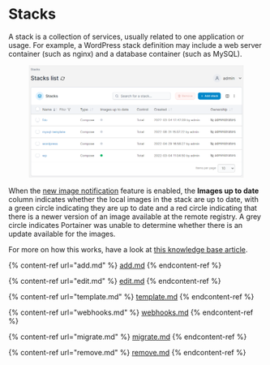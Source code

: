# Stacks

A stack is a collection of services, usually related to one application or usage. For example, a WordPress stack definition may include a web server container (such as nginx) and a database container (such as MySQL).

<figure><img src="../../../.gitbook/assets/2.15-docker-stacks-list.png" alt=""><figcaption></figcaption></figure>

When the [new image notification](../host/setup.md#other) feature is enabled, the **Images up to date** column indicates whether the local images in the stack are up to date, with a green circle indicating they are up to date and a red circle indicating that there is a newer version of an image available at the remote registry. A grey circle indicates Portainer was unable to determine whether there is an update available for the images.

For more on how this works, have a look at [this knowledge base article](https://portal.portainer.io/knowledge/how-does-the-image-update-notification-icon-work).

{% content-ref url="add.md" %}
[add.md](add.md)
{% endcontent-ref %}

{% content-ref url="edit.md" %}
[edit.md](edit.md)
{% endcontent-ref %}

{% content-ref url="template.md" %}
[template.md](template.md)
{% endcontent-ref %}

{% content-ref url="webhooks.md" %}
[webhooks.md](webhooks.md)
{% endcontent-ref %}

{% content-ref url="migrate.md" %}
[migrate.md](migrate.md)
{% endcontent-ref %}

{% content-ref url="remove.md" %}
[remove.md](remove.md)
{% endcontent-ref %}
